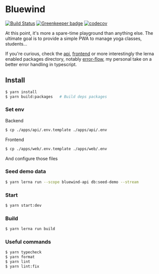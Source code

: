 # Bluewind 

[![Build Status](https://travis-ci.org/belgattitude/bluewind.svg?branch=master)](https://travis-ci.org/belgattitude/bluewind) 
[![Greenkeeper badge](https://badges.greenkeeper.io/belgattitude/bluewind.svg)](https://greenkeeper.io/)
[![codecov](https://codecov.io/gh/belgattitude/bluewind/branch/master/graph/badge.svg)](https://codecov.io/gh/belgattitude/bluewind)

At this point, it's more a spare-time playground than anything else. 
The ultimate goal is to provide a simple PWA to manage yoga classes, students...

If you're curious, check the [api](./apps/api), [frontend](./apps/web) or more 
interestingly the lerna enabled packages directory, notably [error-flow](./packages/error-flow),
my personal take on a better error handling in typescript.  

 
## Install

```bash
$ yarn install
$ yarn build:packages   # Build deps packages
```

### Set env

Backend 

```bash
$ cp ./apps/api/.env.template ./apps/api/.env
```

Frontend

```bash
$ cp ./apps/web/.env.template ./apps/web/.env
```

And configure those files

### Seed demo data

```bash
$ yarn lerna run --scope bluewind-api db:seed-demo --stream
```

### Start

```bash
$ yarn start:dev
```

### Build

```bash
$ yarn lerna run build
```

### Useful commands

```bash
$ yarn typecheck
$ yarn format
$ yarn lint
$ yarn lint:fix
```
